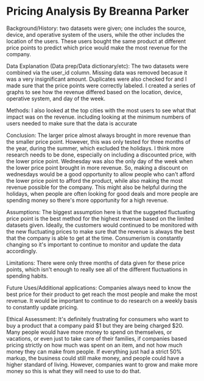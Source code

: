 # Pricing Analysis By Breanna Parker

Background/History: two datasets were given; one includes the source, device, and operative system of the users, while the other includes the location of the users. These users bought the same product at different price points to predict which price would make the most revenue for the company. 

Data Explanation (Data prep/Data dictionary/etc): The two datasets were combined via the user_id column. Missing data was removed becasue it was a very insignificant amount. Duplicates were also checked for and I made sure that the price points were correctly labeled. I created a series of graphs to see how the revenue differed based on the location, device, operative system, and day of the week. 

Methods: I also looked at the top cities with the most users to see what that impact was on the revenue. including looking at the minimum numbers of users needed to make sure that the data is accurate

Conclusion: The larger price almost always brought in more revenue than the smaller price point. However, this was only tested for three months of the year, during the summer, which excluded the holidays. I think more research needs to be done, especially on including a discounted price, with the lower price point. Wednesday was also the only day of the week when the lower price point brought in more revenue. So, making a discount on wednesdays would be a good opportunity to allow people who can't afford the lower price point to afford the product, while also making the most revenue possible for the company. This might also be helpful during the holidays, when people are often looking for good deals and more people are spending money so there's more opportunity for a high revenue. 

Assumptions: The biggest assumption here is that the suggeted fluctuating price point is the best method for the highest revenue based on the limited datasets given. Ideally, the customers would continued to be monitored with the new fluctuating prices to make sure that the revenue is always the best that the company is able to get at the time. Consumerism is constantly changing so it's important to continue to monitor and update the data accordingly. 

Limitations: There were only three months of data given for these price points, which isn't enough to really see all of the different fluctuations in spending habits. 

Future Uses/Additional applications: Companies always need to know the best price for their product to get reach the most people and make the most revenue. It would be important to continue to do research on a weekly basis to constantly update pricing. 

Ethical Assessment: It's definitely frustrating for consumers who want to buy a product that a company paid $1 but they are being charged $20. Many people would have more money to spend on themselves, or vacations, or even just to take care of their families, if companies based pricing strictly on how much was spent on an item, and not how much money they can make from people. If everything just had a strict 50% markup, the business could still make money, and people could have a higher standard of living. However, companies want to grow and make more money so this is what they will need to use to do that. 
